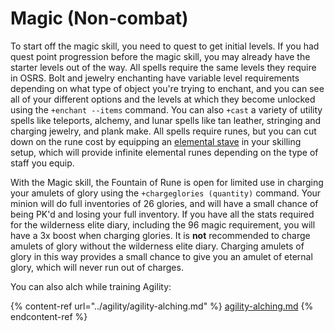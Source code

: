 # Magic (Non-combat)

To start off the magic skill, you need to quest to get initial levels. If you had quest point progression before the magic skill, you may already have the starter levels out of the way. All spells require the same levels they require in OSRS. Bolt and jewelry enchanting have variable level requirements depending on what type of object you're trying to enchant, and you can see all of your different options and the levels at which they become unlocked using the `+enchant --items` command. You can also `+cast` a variety of utility spells like teleports, alchemy, and lunar spells like tan leather, stringing and charging jewelry, and plank make. All spells require runes, but you can cut down on the rune cost by equipping an [elemental stave](https://oldschool.runescape.wiki/w/Elemental\_staves) in your skilling setup, which will provide infinite elemental runes depending on the type of staff you equip.

With the Magic skill, the Fountain of Rune is open for limited use in charging your amulets of glory using the `+chargeglories (quantity)` command. Your minion will do full inventories of 26 glories, and will have a small chance of being PK'd and losing your full inventory. If you have all the stats required for the wilderness elite diary, including the 96 magic requirement, you will have a 3x boost when charging glories. It is **not** recommended to charge amulets of glory without the wilderness elite diary. Charging amulets of glory in this way provides a small chance to give you an amulet of eternal glory, which will never run out of charges.



You can also alch while training Agility:

{% content-ref url="../agility/agility-alching.md" %}
[agility-alching.md](../agility/agility-alching.md)
{% endcontent-ref %}

